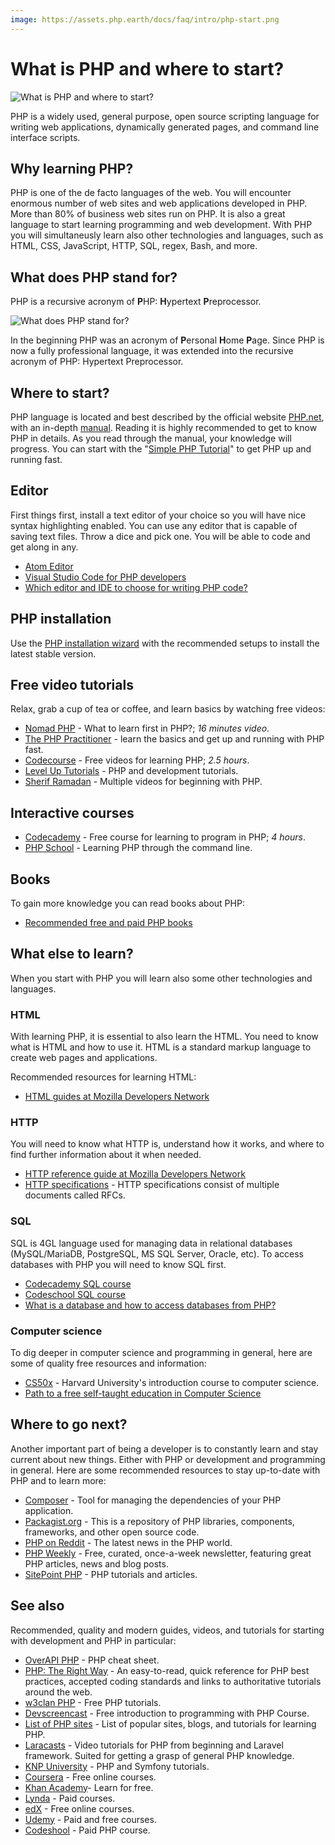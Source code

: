 ```yaml
---
image: https://assets.php.earth/docs/faq/intro/php-start.png
---
```


# What is PHP and where to start?

![What is PHP and where to start?](https://assets.php.earth/docs/faq/intro/php-start.png "What is PHP and where to start?")

PHP is a widely used, general purpose, open source scripting language for
writing web applications, dynamically generated pages, and command line
interface scripts.

## Why learning PHP?

PHP is one of the de facto languages of the web. You will encounter enormous
number of web sites and web applications developed in PHP. More than 80% of
business web sites run on PHP. It is also a great language to start learning
programming and web development. With PHP you will simultaneusly learn also
other technologies and languages, such as HTML, CSS, JavaScript, HTTP, SQL,
regex, Bash, and more.

## What does PHP stand for?

PHP is a recursive acronym of **P**HP: **H**ypertext **P**reprocessor.

![What does PHP stand for?](https://assets.php.earth/docs/faq/intro/php-hypertext-preprocessor.png "What does PHP stand for?")

In the beginning PHP was an acronym of **P**ersonal **H**ome **P**age. Since
PHP is now a fully professional language, it was extended into the recursive
acronym of PHP: Hypertext Preprocessor.

## Where to start?

PHP language is located and best described by the official website
[PHP.net](http://php.net), with an in-depth [manual](http://php.net/manual).
Reading it is highly recommended to get to know PHP in details. As you read
through the manual, your knowledge will progress. You can start with the
"[Simple PHP Tutorial](http://php.net/manual/en/tutorial.php)" to get PHP up
and running fast.

## Editor

First things first, install a text editor of your choice so you will have nice
syntax highlighting enabled. You can use any editor that is capable of saving
text files. Throw a dice and pick one. You will be able to code and get along in
any.

* [Atom Editor](https://atom.io)
* [Visual Studio Code for PHP developers](https://laracasts.com/series/visual-studio-code-for-php-developers/)
* [Which editor and IDE to choose for writing PHP code?](/faq/interop/editor-ide.md)

## PHP installation

Use the [PHP installation wizard](https://php.earth/install) with the
recommended setups to install the latest stable version.

## Free video tutorials

Relax, grab a cup of tea or coffee, and learn basics by watching free videos:

* [Nomad PHP](https://www.youtube.com/watch?v=LpDSq7K_sUg) - What to learn
  first in PHP?; *16 minutes video*.
* [The PHP Practitioner](https://laracasts.com/series/php-for-beginners) - learn
  the basics and get up and running with PHP fast.
* [Codecourse](https://www.youtube.com/watch?v=QRmmISj6Rrw&list=PLfdtiltiRHWFD41D_LDomY1Fb-O9MtFqq) -
  Free videos for learning PHP; *2.5 hours*.
* [Level Up Tutorials](https://www.youtube.com/user/LevelUpTuts) - PHP and
  development tutorials.
* [Sherif Ramadan](https://www.youtube.com/user/businessgeek) - Multiple videos
  for beginning with PHP.

## Interactive courses

* [Codecademy](http://www.codecademy.com/tracks/php) - Free course for learning
  to program in PHP; *4 hours*.
* [PHP School](http://phpschool.io) - Learning PHP through the command line.

## Books

To gain more knowledge you can read books about PHP:

* [Recommended free and paid PHP books](/faq/intro/books.md)

## What else to learn?

When you start with PHP you will learn also some other technologies and languages.

### HTML

With learning PHP, it is essential to also learn the HTML. You need to know what
is HTML and how to use it. HTML is a standard markup language to create web pages
and applications.

Recommended resources for learning HTML:

* [HTML guides at Mozilla Developers Network](https://developer.mozilla.org/en-US/docs/Web/HTML)

### HTTP

You will need to know what HTTP is, understand how it works, and where to find
further information about it when needed.

* [HTTP reference guide at Mozilla Developers Network](https://developer.mozilla.org/en-US/docs/Web/HTTP)
* [HTTP specifications](http://httpwg.org/specs/) - HTTP specifications consist
  of multiple documents called RFCs.

### SQL

SQL is 4GL language used for managing data in relational databases (MySQL/MariaDB,
PostgreSQL, MS SQL Server, Oracle, etc). To access databases with PHP you will
need to know SQL first.

* [Codecademy SQL course](https://www.codecademy.com/catalog/language/sql)
* [Codeschool SQL course](https://www.codeschool.com/courses/try-sql)
* [What is a database and how to access databases from PHP?](/php/ext/db/intro.md)

### Computer science

To dig deeper in computer science and programming in general, here are some of
quality free resources and information:

* [CS50x](https://www.edx.org/course/introduction-computer-science-harvardx-cs50x) -
  Harvard University's introduction course to computer science.
* [Path to a free self-taught education in Computer Science](https://github.com/ossu/computer-science)

## Where to go next?

Another important part of being a developer is to constantly learn and stay
current about new things. Either with PHP or development and programming in
general. Here are some recommended resources to stay up-to-date with PHP and to
learn more:

* [Composer](https://getcomposer.org) - Tool for managing the dependencies of
  your PHP application.
* [Packagist.org](https://packagist.org) - This is a repository of PHP libraries,
  components, frameworks, and other open source code.
* [PHP on Reddit](https://www.reddit.com/r/PHP) - The latest news in the PHP
  world.
* [PHP Weekly](http://phpweekly.com) - Free, curated, once-a-week newsletter,
  featuring great PHP articles, news and blog posts.
* [SitePoint PHP](https://www.sitepoint.com/php/) - PHP tutorials and articles.

## See also

Recommended, quality and modern guides, videos, and tutorials for starting with
development and PHP in particular:

* [OverAPI PHP](http://overapi.com/php) - PHP cheat sheet.
* [PHP: The Right Way](http://phptherightway.com) - An easy-to-read, quick
  reference for PHP best practices, accepted coding standards and links to
  authoritative tutorials around the web.
* [w3clan PHP](http://php.w3clan.com) - Free PHP tutorials.
* [Devscreencast](https://devscreencast.com/courses/introduction-to-programming-with-php) -
  Free introduction to programming with PHP Course.
* [List of PHP sites](https://www.cybrhome.com/topic/php-tutorials) - List of
  popular sites, blogs, and tutorials for learning PHP.
* [Laracasts](https://laracasts.com) - Video tutorials for PHP from beginning
  and Laravel framework. Suited for getting a grasp of general PHP knowledge.
* [KNP University](http://knpuniversity.com) - PHP and Symfony tutorials.
* [Coursera](https://www.coursera.org) - Free online courses.
* [Khan Academy](https://www.khanacademy.org)- Learn for free.
* [Lynda](https://www.lynda.com) - Paid courses.
* [edX](https://www.edx.org) - Free online courses.
* [Udemy](https://www.udemy.com/) - Paid and free courses.
* [Codeshool](https://www.codeschool.com/courses/try-php) - Paid PHP course.
